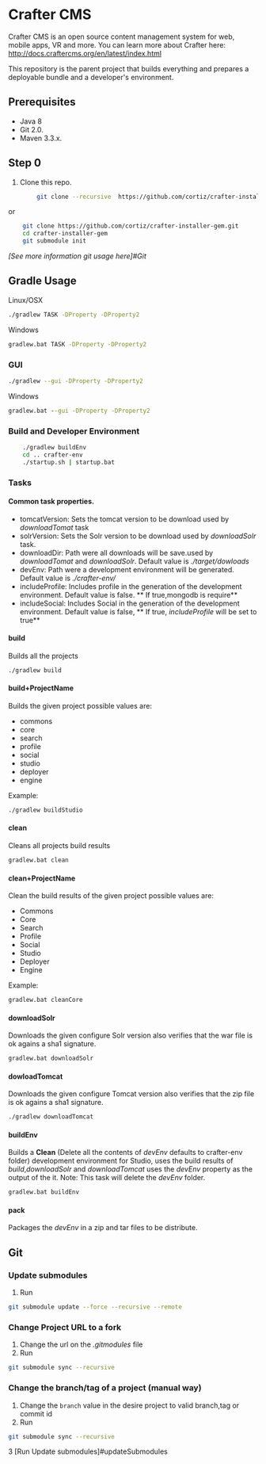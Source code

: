 # Crafter CMS

Crafter CMS is an open source content management system for web, mobile apps, VR and more. You can learn more about Crafter here: http://docs.craftercms.org/en/latest/index.html

This repository is the parent project that builds everything and prepares a deployable bundle and a developer's environment.

## Prerequisites

* Java 8
* Git 2.0.
* Maven 3.3.x.

## Step 0
1. Clone this repo.

```bash
        git clone --recursive  https://github.com/cortiz/crafter-installer-gem.git
```

or

```bash
    git clone https://github.com/cortiz/crafter-installer-gem.git
    cd crafter-installer-gem
    git submodule init
```
*[See more information git usage here]#Git*

## Gradle Usage
Linux/OSX
```bash
./gradlew TASK -DProperty -DProperty2
```
Windows
```bat
gradlew.bat TASK -DProperty -DProperty2
```
### GUI
```bash
./gradlew --gui -DProperty -DProperty2
```
Windows
```bat
gradlew.bat --gui -DProperty -DProperty2
```

### Build and Developer Environment
```bash
    ./gradlew buildEnv
    cd .. crafter-env
    ./startup.sh | startup.bat
```

### Tasks
#### Common task properties.
* tomcatVersion: Sets the tomcat version to be download used by *downloadTomat* task
* solrVersion: Sets the Solr version to be download used by *downloadSolr* task.
* downloadDir: Path were all downloads will be save.used by *downloadTomat* and *downloadSolr*. Default value is *./target/dowloads*
* devEnv: Path were a development environment will be generated. Default value is *./crafter-env/*
* includeProfile: Includes profile in the generation of the development environment. Default value is false. ** If true,mongodb is require**
* includeSocial: Includes Social in the generation of the development environment. Default value is false, ** If true, *includeProfile* will be set to true**

#### build
Builds all the projects
```bash
./gradlew build
```
#### build+ProjectName
Builds the given project possible values are:
* commons
* core
* search
* profile
* social
* studio
* deployer
* engine

Example:
```bash
./gradlew buildStudio
```

#### clean
Cleans all projects build results
```bash
gradlew.bat clean
```
#### clean+ProjectName
Clean the build results of the given project possible values are:
* Commons
* Core
* Search
* Profile
* Social
* Studio
* Deployer
* Engine

Example:
```bat
gradlew.bat cleanCore
```

#### downloadSolr
Downloads the given configure Solr version also verifies that the war file is ok agains a sha1 signature.
```bat
gradlew.bat downloadSolr
```

#### dowloadTomcat
Downloads the given configure Tomcat version also verifies that the zip file is ok agains a sha1 signature.
```bash
./gradlew downloadTomcat
```

#### buildEnv
Builds a **Clean** (Delete all the contents of *devEnv* defaults to crafter-env folder) development environment for Studio, uses the build results of *build*,*downloadSolr* and *downloadTomcat*
uses the *devEnv* property as the output of the it.
Note:
This task will delete the *devEnv* folder.
```bat
gradlew.bat buildEnv
```

#### pack
Packages the *devEnv* in a zip and tar files to be distribute.

## Git

### Update submodules
1. Run

```bash
git submodule update --force --recursive --remote
```

### Change Project URL to a fork

1. Change the url on the _.gitmodules_ file
2. Run
```bash
git submodule sync --recursive
```

### Change the branch/tag of a project (manual way)

1. Change the `branch` value in the desire project to valid branch,tag or commit id
2. Run
```bash
git submodule sync --recursive
```
3  [Run Update submodules]#updateSubmodules
